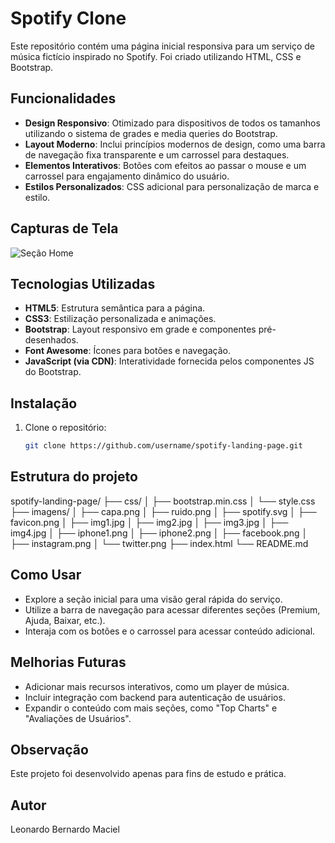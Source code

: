 # Spotify Clone 

Este repositório contém uma página inicial responsiva para um serviço de música fictício inspirado no Spotify. Foi criado utilizando HTML, CSS e Bootstrap.

## Funcionalidades

- **Design Responsivo**: Otimizado para dispositivos de todos os tamanhos utilizando o sistema de grades e media queries do Bootstrap.
- **Layout Moderno**: Inclui princípios modernos de design, como uma barra de navegação fixa transparente e um carrossel para destaques.
- **Elementos Interativos**: Botões com efeitos ao passar o mouse e um carrossel para engajamento dinâmico do usuário.
- **Estilos Personalizados**: CSS adicional para personalização de marca e estilo.

## Capturas de Tela

![Seção Home](imagens/home.png)

## Tecnologias Utilizadas

- **HTML5**: Estrutura semântica para a página.
- **CSS3**: Estilização personalizada e animações.
- **Bootstrap**: Layout responsivo em grade e componentes pré-desenhados.
- **Font Awesome**: Ícones para botões e navegação.
- **JavaScript (via CDN)**: Interatividade fornecida pelos componentes JS do Bootstrap.

## Instalação

1. Clone o repositório:
   ```bash
   git clone https://github.com/username/spotify-landing-page.git

## Estrutura do projeto 
spotify-landing-page/
├── css/
│   ├── bootstrap.min.css
│   └── style.css
├── imagens/
│   ├── capa.png
│   ├── ruido.png
│   ├── spotify.svg
│   ├── favicon.png
│   ├── img1.jpg
│   ├── img2.jpg
│   ├── img3.jpg
│   ├── img4.jpg
│   ├── iphone1.png
│   ├── iphone2.png
│   ├── facebook.png
│   ├── instagram.png
│   └── twitter.png
├── index.html
└── README.md

## Como Usar
- Explore a seção inicial para uma visão geral rápida do serviço.
- Utilize a barra de navegação para acessar diferentes seções (Premium, Ajuda, Baixar, etc.).
- Interaja com os botões e o carrossel para acessar conteúdo adicional.

## Melhorias Futuras
- Adicionar mais recursos interativos, como um player de música.
- Incluir integração com backend para autenticação de usuários.
- Expandir o conteúdo com mais seções, como "Top Charts" e "Avaliações de Usuários".

## Observação
Este projeto foi desenvolvido apenas para fins de estudo e prática.

## Autor
Leonardo Bernardo Maciel 


